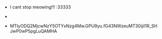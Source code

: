 

- I cant stop meowing!!! :33333
- 

- MTIyODQ2MjcwNzY5OTYxNzg4Mw.GPU9yu.fG43NWzeuMT30ijil1R_SHJwP0wP5pgLuQAMHA